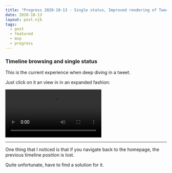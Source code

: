 ```yaml
---
title: "Progress 2020-10-13 - Single status, Improved rendering of Tweet"
date: 2020-10-13
layout: post.njk
tags:
  - post
  - featured
  - mvp
  - progress
---
```


### Timeline browsing and single status 

This is the current experience when deep diving in a tweet.

Just click on it an view in in an expanded fashion:

<video controls autoPlay loop class='img-fluid mt-5'>
  <source src='https://decent.social/video/app.decent.social-single-status.mp4' type='video/mp4' />
  <source src='https://decent.social/video/app.decent.social-single-status.webm' type='video/webm' />
  <p>Your browser doesn't support HTML5 video. Here is
    a <a href='https://decent.social/video/app.decent.social-single-status.mp4'>link to the video</a> instead.
  </p>
</video>

---

One thing that I noticed is that if you navigate back to the homepage, the previous timeline position is lost.

Quite unfortunate, have to find a solution for it.


